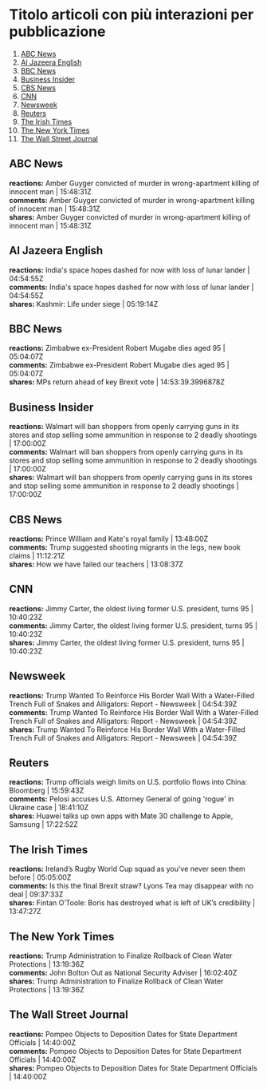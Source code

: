 # Titolo articoli con più interazioni per pubblicazione

1. [ABC News](#abc-news)
1. [Al Jazeera English](#al-jazeera-english)
1. [BBC News](#bbc-news)
1. [Business Insider](#business-insider)
1. [CBS News](#cbs-news)
1. [CNN](#cnn)
1. [Newsweek](#newsweek)
1. [Reuters](#reuters)
1. [The Irish Times](#the-irish-times)
1. [The New York Times](#the-new-york-times)
1. [The Wall Street Journal](#the-wall-street-journal)

## <a name='abc-news'> ABC News
**reactions:** Amber Guyger convicted of murder in wrong-apartment killing of innocent man | 15:48:31Z\
**comments:** Amber Guyger convicted of murder in wrong-apartment killing of innocent man | 15:48:31Z\
**shares:** Amber Guyger convicted of murder in wrong-apartment killing of innocent man | 15:48:31Z

## <a name='al-jazeera-english'> Al Jazeera English
**reactions:** India's space hopes dashed for now with loss of lunar lander | 04:54:55Z\
**comments:** India's space hopes dashed for now with loss of lunar lander | 04:54:55Z\
**shares:** Kashmir: Life under siege | 05:19:14Z

## <a name='bbc-news'> BBC News
**reactions:** Zimbabwe ex-President Robert Mugabe dies aged 95 | 05:04:07Z\
**comments:** Zimbabwe ex-President Robert Mugabe dies aged 95 | 05:04:07Z\
**shares:** MPs return ahead of key Brexit vote | 14:53:39.3996878Z

## <a name='business-insider'> Business Insider
**reactions:** Walmart will ban shoppers from openly carrying guns in its stores and stop selling some ammunition in response to 2 deadly shootings | 17:00:00Z\
**comments:** Walmart will ban shoppers from openly carrying guns in its stores and stop selling some ammunition in response to 2 deadly shootings | 17:00:00Z\
**shares:** Walmart will ban shoppers from openly carrying guns in its stores and stop selling some ammunition in response to 2 deadly shootings | 17:00:00Z

## <a name='cbs-news'> CBS News
**reactions:** Prince William and Kate's royal family | 13:48:00Z\
**comments:** Trump suggested shooting migrants in the legs, new book claims | 11:12:21Z\
**shares:** How we have failed our teachers | 13:08:37Z

## <a name='cnn'> CNN
**reactions:** Jimmy Carter, the oldest living former U.S. president, turns 95 | 10:40:23Z\
**comments:** Jimmy Carter, the oldest living former U.S. president, turns 95 | 10:40:23Z\
**shares:** Jimmy Carter, the oldest living former U.S. president, turns 95 | 10:40:23Z

## <a name='newsweek'> Newsweek
**reactions:** Trump Wanted To Reinforce His Border Wall With a Water-Filled Trench Full of Snakes and Alligators: Report - Newsweek | 04:54:39Z\
**comments:** Trump Wanted To Reinforce His Border Wall With a Water-Filled Trench Full of Snakes and Alligators: Report - Newsweek | 04:54:39Z\
**shares:** Trump Wanted To Reinforce His Border Wall With a Water-Filled Trench Full of Snakes and Alligators: Report - Newsweek | 04:54:39Z

## <a name='reuters'> Reuters
**reactions:** Trump officials weigh limits on U.S. portfolio flows into China: Bloomberg | 15:59:43Z\
**comments:** Pelosi accuses U.S. Attorney General of going 'rogue' in Ukraine case | 18:41:10Z\
**shares:** Huawei talks up own apps with Mate 30 challenge to Apple, Samsung | 17:22:52Z

## <a name='the-irish-times'> The Irish Times
**reactions:** Ireland’s Rugby World Cup squad as you’ve never seen them before | 05:05:00Z\
**comments:** Is this the final Brexit straw? Lyons Tea may disappear with no deal | 09:37:33Z\
**shares:** Fintan O’Toole: Boris has destroyed what is left of UK’s credibility | 13:47:27Z

## <a name='the-new-york-times'> The New York Times
**reactions:** Trump Administration to Finalize Rollback of Clean Water Protections | 13:19:36Z\
**comments:** John Bolton Out as National Security Adviser | 16:02:40Z\
**shares:** Trump Administration to Finalize Rollback of Clean Water Protections | 13:19:36Z

## <a name='the-wall-street-journal'> The Wall Street Journal
**reactions:** Pompeo Objects to Deposition Dates for State Department Officials | 14:40:00Z\
**comments:** Pompeo Objects to Deposition Dates for State Department Officials | 14:40:00Z\
**shares:** Pompeo Objects to Deposition Dates for State Department Officials | 14:40:00Z


